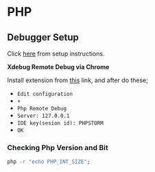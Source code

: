 # PHP

## Debugger Setup

Click [here](https://www.jetbrains.com/help/phpstorm/configuring-xdebug.html) from setup instructions.

**Xdebug Remote Debug via Chrome**

Install extension from [this](https://chrome.google.com/webstore/detail/xdebug-helper/eadndfjplgieldjbigjakmdgkmoaaaoc?hl=tr) link, and after do these;

* `Edit configuration`
* `+`
* `Php Remote Debug`
* `Server: 127.0.0.1`
* `IDE key(sesion id): PHPSTORM`
* `OK`

### Checking Php Version and Bit

```cmd
php -r "echo PHP_INT_SIZE";
```
